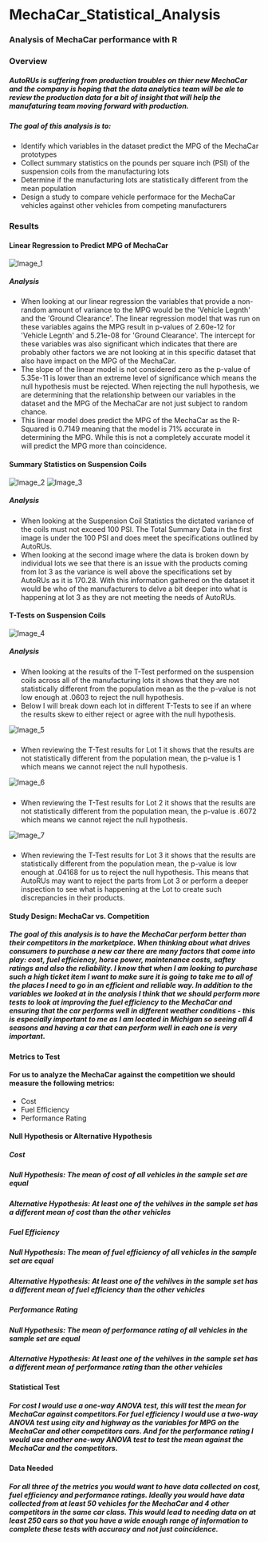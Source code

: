 # MechaCar_Statistical_Analysis

### Analysis of MechaCar performance with R 

### Overview 

##### AutoRUs is suffering from production troubles on thier new MechaCar and the company is hoping that the data analytics team will be ale to review the production data for a bit of insight that will help the manufaturing team moving forward with production. 

##### The goal of this analysis is to: 
* Identify which variables in the dataset predict the MPG of the MechaCar prototypes
* Collect summary statistics on the pounds per square inch (PSI) of the suspension coils from the manufacturing lots 
* Determine if the manufacturing lots are statistically different from the mean population
* Design a study to compare vehicle performace for the MechaCar vehicles against other vehicles from competing manufacturers

### Results

#### Linear Regression to Predict MPG of MechaCar

![Image_1](https://github.com/walzfran/MechaCar_Statistical_Analysis-/blob/main/Images/MechaLM_Image.png)

##### Analysis
* When looking at our linear regression the variables that provide a non-random amount of variance to the MPG would be the 'Vehicle Legnth' and the 'Ground Clearance'. The linear regression model that was run on these variables agains the MPG result in p-values of 2.60e-12 for 'Vehicle Legnth' and 5.21e-08 for 'Ground Clearance'. The intercept for these variables was also significant which indicates that there are probably other factors we are not looking at in this specific dataset that also have impact on the MPG of the MechaCar.
* The slope of the linear model is not considered zero as the p-value of 5.35e-11 is lower than an extreme level of significance which means the null hypothesis must be rejected. When rejecting the null hypothesis, we are determining that the relationship between our variables in the dataset and the MPG of the MechaCar are not just subject to random chance. 
* This linear model does predict the MPG of the MechaCar as the R-Squared is 0.7149 meaning that the model is 71% accurate in determining the MPG. While this is not a completely accurate model it will predict the MPG more than coincidence.

#### Summary Statistics on Suspension Coils

![Image_2](https://github.com/walzfran/MechaCar_Statistical_Analysis-/blob/main/Images/Total_Summary_Image.png)
![Image_3](https://github.com/walzfran/MechaCar_Statistical_Analysis-/blob/main/Images/Lots_Summary_Image.png)

##### Analysis
* When looking at the Suspension Coil Statistics the dictated variance of the coils must not exceed 100 PSI. The Total Summary Data in the first image is under the 100 PSI and does meet the specifications outlined by AutoRUs. 
* When looking at the second image where the data is broken down by individual lots we see that there is an issue with the products coming from lot 3 as the variance is well above the specifications set by AutoRUs as it is 170.28. With this information gathered on the dataset it would be who of the manufacturers to delve a bit deeper into what is happening at lot 3 as they are not meeting the needs of AutoRUs. 

#### T-Tests on Suspension Coils

![Image_4](https://github.com/walzfran/MechaCar_Statistical_Analysis-/blob/main/Images/Total_PSI_Image.png)

##### Analysis 
* When looking at the results of the T-Test performed on the suspension coils across all of the manufacturing lots it shows that they are not statistically different from the population mean as the the p-value is not low enough at .0603 to reject the null hypothesis. 
* Below I will break down each lot in different T-Tests to see if an where the results skew to either reject or agree with the null hypothesis. 

![Image_5](https://github.com/walzfran/MechaCar_Statistical_Analysis-/blob/main/Images/Lot1_PSI_Image.png)
#####
* When reviewing the T-Test results for Lot 1 it shows that the results are not statistically different from the population mean, the p-value is 1 which means we cannot reject the null hypothesis. 

![Image_6](https://github.com/walzfran/MechaCar_Statistical_Analysis-/blob/main/Images/Lot2_PSI_Image.png)
#####
* When reviewing the T-Test results for Lot 2 it shows that the results are not statistically different from the population mean, the p-value is .6072 which means we cannot reject the null hypothesis. 

![Image_7](https://github.com/walzfran/MechaCar_Statistical_Analysis-/blob/main/Images/Lot3_PSI_Image.png)
#####
* When reviewing the T-Test results for Lot 3 it shows that the results are statistically different from the population mean, the p-value is low enough at .04168 for us to reject the null hypothesis. This means that AutoRUs may want to reject the parts from Lot 3 or perform a deeper inspection to see what is happening at the Lot to create such discrepancies in their products. 

#### Study Design: MechaCar vs. Competition

##### The goal of this analysis is to have the MechaCar perform better than their competitors in the marketplace. When thinking about what drives consumers to purchase a new car there are many factors that come into play: cost, fuel efficiency, horse power, maintenance costs, saftey ratings and also the reliability. I know that when I am looking to purchase such a high ticket item I want to make sure it is going to take me to all of the places I need to go in an efficient and reliable way. In addition to the variables we looked at in the analysis I think that we should perform more tests to look at improving the fuel efficiency to the MechaCar and ensuring that the car performs well in different weather conditions - this is especially important to me as I am located in Michigan so seeing all 4 seasons and having a car that can perform well in each one is very important. 

#### Metrics to Test 
#### For us to analyze the MechaCar against the competition we should measure the following metrics:
* Cost
* Fuel Efficiency
* Performance Rating

#### Null Hypothesis or Alternative Hypothesis 

##### Cost
##### Null Hypothesis: The mean of cost of all vehicles in the sample set are equal
##### Alternative Hypothesis: At least one of the vehilves in the sample set has a different mean of cost than the other vehicles 

##### Fuel Efficiency
##### Null Hypothesis: The mean of fuel efficiency of all vehicles in the sample set are equal
##### Alternative Hypothesis: At least one of the vehilves in the sample set has a different mean of fuel efficiency than the other vehicles 

##### Performance Rating
##### Null Hypothesis: The mean of performance rating of all vehicles in the sample set are equal
##### Alternative Hypothesis: At least one of the vehilves in the sample set has a different mean of performance rating than the other vehicles 

#### Statistical Test 
##### For cost I would use a one-way ANOVA test, this will test the mean for MechaCar against competitors.For fuel efficiency I would use a two-way ANOVA test using city and highway as the variables for MPG on the MechaCar and other competitors cars. And for the performance rating I would use another one-way ANOVA test to test the mean against the MechaCar and the competitors. 

#### Data Needed 
##### For all three of the metrics you would want to have data collected on cost, fuel efficiency and performance ratings. Ideally you would have data collected from at least 50 vehicles for the MechaCar and 4 other competitors in the same car class. This would lead to needing data on at least 250 cars so that you have a wide enough range of information to complete these tests with accuracy and not just coincidence. 

